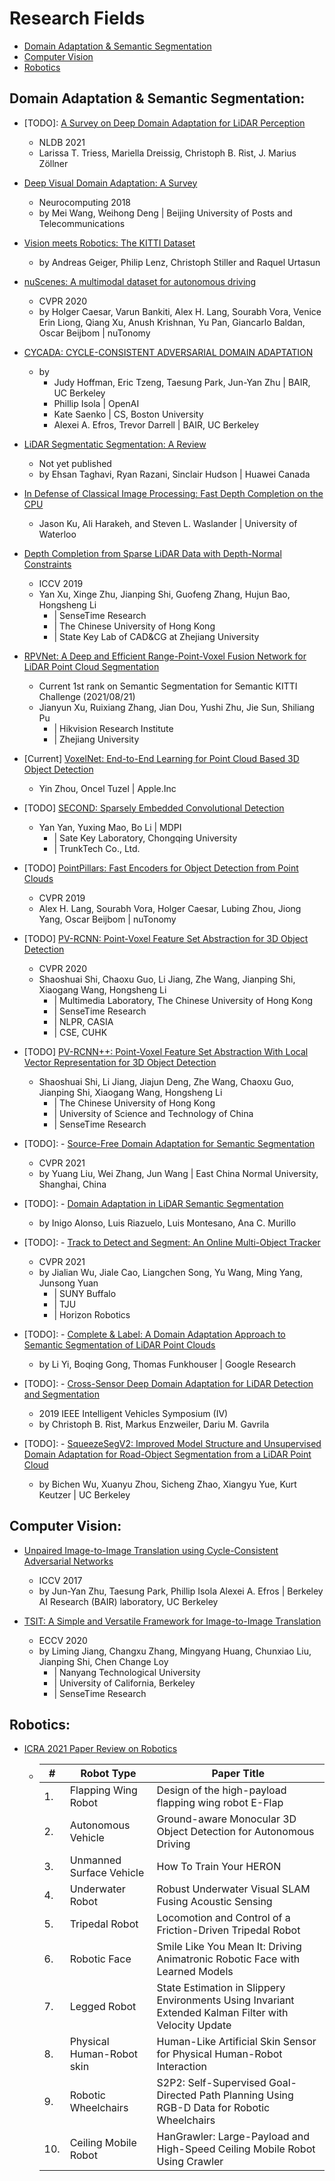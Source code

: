 # Research Fields # 
- [Domain Adaptation & Semantic Segmentation](#domain-adaptation--semantic-segmentation)
- [Computer Vision](#computer-vision)
- [Robotics](#robotics)

## Domain Adaptation & Semantic Segmentation:
- [TODO]: [A Survey on Deep Domain Adaptation for LiDAR Perception](https://arxiv.org/abs/2106.02377)
  - NLDB 2021
  - Larissa T. Triess, Mariella Dreissig, Christoph B. Rist, J. Marius Zöllner

- [Deep Visual Domain Adaptation: A Survey](paper_analysis/Paper_Reading-Deep_Visual_Domain_Adaptation-A_Survey.pdf)
  - Neurocomputing 2018
  - by Mei Wang, Weihong Deng | Beijing University of Posts and Telecommunications

- [Vision meets Robotics: The KITTI Dataset](paper_analysis/Paper_Reading-Vision_meets_Robotics-The_KITTI_Dataset.pdf)
  - by Andreas Geiger, Philip Lenz, Christoph Stiller and Raquel Urtasun

- [nuScenes: A multimodal dataset for autonomous driving](paper_analysis/Paper_Reading-nuScenes-A_multimodal_dataset_for_autonomous_driving.pdf)
  - CVPR 2020
  - by Holger Caesar, Varun Bankiti, Alex H. Lang, Sourabh Vora, Venice Erin Liong, Qiang Xu, Anush Krishnan, Yu Pan, Giancarlo Baldan, Oscar Beijbom | nuTonomy

- [CYCADA: CYCLE-CONSISTENT ADVERSARIAL DOMAIN ADAPTATION](paper_analysis/Paper_Reading-CYCADA-CYCLE-CONSISTENT_ADVERSARIAL_DOMAIN_ADAPTATION.pdf)
  - by 
    - Judy Hoffman, Eric Tzeng, Taesung Park, Jun-Yan Zhu | BAIR, UC Berkeley
    - Phillip Isola | OpenAI
    - Kate Saenko | CS, Boston University
    - Alexei A. Efros, Trevor Darrell | BAIR, UC Berkeley

- [LiDAR Segmentatic Segmentation: A Review](paper_analysis/Paper_Reading-LiDAR_Semantic_Segmentation-A_Review.pdf)
  - Not yet published
  - by Ehsan Taghavi, Ryan Razani, Sinclair Hudson | Huawei Canada

- [In Defense of Classical Image Processing: Fast Depth Completion on the CPU](paper_analysis/Paper_Reading-In_Defense_of_Classical_Image_Processing-Fast_Depth_Completion_on_the_CPU.pdf)
  - Jason Ku, Ali Harakeh, and Steven L. Waslander | University of Waterloo

- [Depth Completion from Sparse LiDAR Data with Depth-Normal Constraints](paper_analysis/Paper_Reading-Depth_Completion_from_Sparse_LiDAR_Data_with_Depth_Normal_Constraints.pdf)
  - ICCV 2019
  - Yan Xu, Xinge Zhu, Jianping Shi, Guofeng Zhang, Hujun Bao, Hongsheng Li 
    - | SenseTime Research
    - | The Chinese University of Hong Kong
    - | State Key Lab of CAD&CG at Zhejiang University

- [RPVNet: A Deep and Efficient Range-Point-Voxel Fusion Network for LiDAR Point Cloud Segmentation](paper_analysis/Paper_Reading-RPVNet-A_Deep_and_Efficient_Range-Point-Voxel_Fusion_Network_for_LiDAR_Point_Cloud_Segmentation.pdf)
  - Current 1st rank on Semantic Segmentation for Semantic KITTI Challenge (2021/08/21)
  - Jianyun Xu, Ruixiang Zhang, Jian Dou, Yushi Zhu, Jie Sun, Shiliang Pu 
    - | Hikvision Research Institute
    - | Zhejiang University

- [Current] [VoxelNet: End-to-End Learning for Point Cloud Based 3D Object Detection](https://arxiv.org/abs/1711.06396)
  - Yin Zhou, Oncel Tuzel | Apple.Inc

- [TODO] [SECOND: Sparsely Embedded Convolutional Detection](https://pdfs.semanticscholar.org/5125/a16039cabc6320c908a4764f32596e018ad3.pdf)
  - Yan Yan, Yuxing Mao, Bo Li | MDPI
    - | Sate Key Laboratory, Chongqing University
    - | TrunkTech Co., Ltd.

- [TODO] [PointPillars: Fast Encoders for Object Detection from Point Clouds](https://arxiv.org/abs/1812.05784)
  - CVPR 2019
  - Alex H. Lang, Sourabh Vora, Holger Caesar, Lubing Zhou, Jiong Yang, Oscar Beijbom | nuTonomy

- [TODO] [PV-RCNN: Point-Voxel Feature Set Abstraction for 3D Object Detection](https://openaccess.thecvf.com/content_CVPR_2020/papers/Shi_PV-RCNN_Point-Voxel_Feature_Set_Abstraction_for_3D_Object_Detection_CVPR_2020_paper.pdf)
  - CVPR 2020
  - Shaoshuai Shi, Chaoxu Guo, Li Jiang, Zhe Wang, Jianping Shi, Xiaogang Wang, Hongsheng Li
    - | Multimedia Laboratory, The Chinese University of Hong Kong
    - | SenseTime Research
    - | NLPR, CASIA
    - | CSE, CUHK

- [TODO] [PV-RCNN++: Point-Voxel Feature Set Abstraction With Local Vector Representation for 3D Object Detection](https://arxiv.org/abs/2102.00463)
  - Shaoshuai Shi, Li Jiang, Jiajun Deng, Zhe Wang, Chaoxu Guo, Jianping Shi, Xiaogang Wang, Hongsheng Li
    - | The Chinese University of Hong Kong
    - | University of Science and Technology of China
    - | SenseTime Research

- [TODO]: - [Source-Free Domain Adaptation for Semantic Segmentation](https://arxiv.org/abs/2103.16372)
  - CVPR 2021
  - by Yuang Liu, Wei Zhang, Jun Wang | East China Normal University, Shanghai, China

- [TODO]: - [Domain Adaptation in LiDAR Semantic Segmentation](https://arxiv.org/abs/2010.12239)
  - by Inigo Alonso, Luis Riazuelo, Luis Montesano, Ana C. Murillo

- [TODO]: - [Track to Detect and Segment: An Online Multi-Object Tracker](https://arxiv.org/abs/2103.08808)
  - CVPR 2021
  - by Jialian Wu, Jiale Cao, Liangchen Song, Yu Wang, Ming Yang, Junsong Yuan
    - | SUNY Buffalo
    - | TJU
    - | Horizon Robotics

- [TODO]: - [Complete & Label: A Domain Adaptation Approach to Semantic Segmentation of LiDAR Point Clouds](https://arxiv.org/abs/2007.08488)
  - by Li Yi, Boqing Gong, Thomas Funkhouser | Google Research

- [TODO]: - [Cross-Sensor Deep Domain Adaptation for LiDAR Detection and Segmentation](https://ieeexplore.ieee.org/abstract/document/8814047)
  - 2019 IEEE Intelligent Vehicles Symposium (IV)
  - by Christoph B. Rist, Markus Enzweiler, Dariu M. Gavrila

- [TODO]: - [SqueezeSegV2: Improved Model Structure and Unsupervised Domain Adaptation for Road-Object Segmentation from a LiDAR Point Cloud](https://arxiv.org/abs/1809.08495)
  - by Bichen Wu, Xuanyu Zhou, Sicheng Zhao, Xiangyu Yue, Kurt Keutzer | UC Berkeley

## Computer Vision: ##
- [Unpaired Image-to-Image Translation using Cycle-Consistent Adversarial Networks](paper_analysis/Paper_Reading-Unpaired_Image-to-Image_Translation_using_Cycle-Consistent_Adversarial_Networks.pdf)
  - ICCV 2017
  - by Jun-Yan Zhu, Taesung Park, Phillip Isola Alexei A. Efros | Berkeley AI Research (BAIR) laboratory, UC Berkeley

- [TSIT: A Simple and Versatile Framework for Image-to-Image Translation](paper_analysis/Paper_Reading-TSIT-A_Simple_and_Versatile_Framework_for_Image-to-Image_Translation.pdf)
  - ECCV 2020
  - by Liming Jiang, Changxu Zhang, Mingyang Huang, Chunxiao Liu, Jianping Shi, Chen Change Loy
    - | Nanyang Technological University
    - | University of California, Berkeley
    - | SenseTime Research


## Robotics:
- [ICRA 2021 Paper Review on Robotics](paper_analysis/Paper_Reading-ICRA_2021-Papers_Review_on_Robotics.pdf)
  - | # | Robot Type | Paper Title |
    | ---| --- | --- |
    |1.| Flapping Wing Robot | Design of the high-payload flapping wing robot E-Flap |
    |2.| Autonomous Vehicle | Ground-aware Monocular 3D Object Detection for Autonomous Driving |
    |3.| Unmanned Surface Vehicle | How To Train Your HERON |
    |4.| Underwater Robot | Robust Underwater Visual SLAM Fusing Acoustic Sensing |
    |5.| Tripedal Robot | Locomotion and Control of a Friction-Driven Tripedal Robot |
    |6.| Robotic Face | Smile Like You Mean It: Driving Animatronic Robotic Face with Learned Models |
    |7.| Legged Robot | State Estimation in Slippery Environments Using Invariant Extended Kalman Filter with Velocity Update |
    |8.| Physical Human-Robot skin | Human-Like Artificial Skin Sensor for Physical Human-Robot Interaction |
    |9.| Robotic Wheelchairs | S2P2: Self-Supervised Goal-Directed Path Planning Using RGB-D Data for Robotic Wheelchairs |
    |10.| Ceiling Mobile Robot | HanGrawler: Large-Payload and High-Speed Ceiling Mobile Robot Using Crawler |
